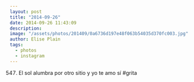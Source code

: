 ```yaml
---
layout: post
title: "2014-09-26"
date: 2014-09-26 11:43:09
description: 
image: "/assets/photos/201409/0a6736d197e48f063b54035d370fc003.jpg"
author: Elise Plain
tags: 
  - photos
  - instagram
---
```


547. El sol alumbra por otro sitio y yo te amo sí #grita
<p></p>
